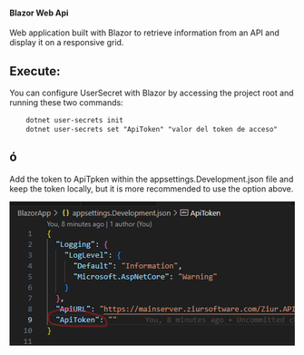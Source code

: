 #### Blazor Web Api

Web application built with Blazor to retrieve information from an API and
display it on a responsive grid.

## Execute:
You can configure UserSecret with Blazor by accessing the project root 
and running these two commands:

```
    dotnet user-secrets init
    dotnet user-secrets set "ApiToken" "valor del token de acceso"
```

## ó

Add the token to ApiTpken within the appsettings.Development.json file 
and keep the token locally, but it is more recommended to use the option above.

![alt text](image.png)

